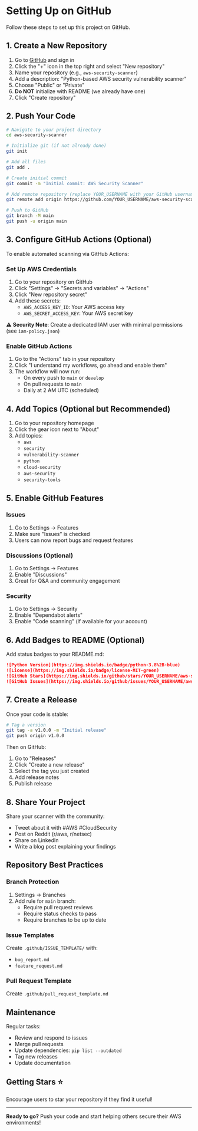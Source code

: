 # Setting Up on GitHub

Follow these steps to set up this project on GitHub.

## 1. Create a New Repository

1. Go to [GitHub](https://github.com) and sign in
2. Click the "+" icon in the top right and select "New repository"
3. Name your repository (e.g., `aws-security-scanner`)
4. Add a description: "Python-based AWS security vulnerability scanner"
5. Choose "Public" or "Private"
6. **Do NOT** initialize with README (we already have one)
7. Click "Create repository"

## 2. Push Your Code

```bash
# Navigate to your project directory
cd aws-security-scanner

# Initialize git (if not already done)
git init

# Add all files
git add .

# Create initial commit
git commit -m "Initial commit: AWS Security Scanner"

# Add remote repository (replace YOUR_USERNAME with your GitHub username)
git remote add origin https://github.com/YOUR_USERNAME/aws-security-scanner.git

# Push to GitHub
git branch -M main
git push -u origin main
```

## 3. Configure GitHub Actions (Optional)

To enable automated scanning via GitHub Actions:

### Set Up AWS Credentials

1. Go to your repository on GitHub
2. Click "Settings" → "Secrets and variables" → "Actions"
3. Click "New repository secret"
4. Add these secrets:
   - `AWS_ACCESS_KEY_ID`: Your AWS access key
   - `AWS_SECRET_ACCESS_KEY`: Your AWS secret key

⚠️ **Security Note**: Create a dedicated IAM user with minimal permissions (see `iam-policy.json`)

### Enable GitHub Actions

1. Go to the "Actions" tab in your repository
2. Click "I understand my workflows, go ahead and enable them"
3. The workflow will now run:
   - On every push to `main` or `develop`
   - On pull requests to `main`
   - Daily at 2 AM UTC (scheduled)

## 4. Add Topics (Optional but Recommended)

1. Go to your repository homepage
2. Click the gear icon next to "About"
3. Add topics:
   - `aws`
   - `security`
   - `vulnerability-scanner`
   - `python`
   - `cloud-security`
   - `aws-security`
   - `security-tools`

## 5. Enable GitHub Features

### Issues
1. Go to Settings → Features
2. Make sure "Issues" is checked
3. Users can now report bugs and request features

### Discussions (Optional)
1. Go to Settings → Features
2. Enable "Discussions"
3. Great for Q&A and community engagement

### Security
1. Go to Settings → Security
2. Enable "Dependabot alerts"
3. Enable "Code scanning" (if available for your account)

## 6. Add Badges to README (Optional)

Add status badges to your README.md:

```markdown
![Python Version](https://img.shields.io/badge/python-3.8%2B-blue)
![License](https://img.shields.io/badge/license-MIT-green)
![GitHub Stars](https://img.shields.io/github/stars/YOUR_USERNAME/aws-security-scanner)
![GitHub Issues](https://img.shields.io/github/issues/YOUR_USERNAME/aws-security-scanner)
```

## 7. Create a Release

Once your code is stable:

```bash
# Tag a version
git tag -a v1.0.0 -m "Initial release"
git push origin v1.0.0
```

Then on GitHub:
1. Go to "Releases"
2. Click "Create a new release"
3. Select the tag you just created
4. Add release notes
5. Publish release

## 8. Share Your Project

Share your scanner with the community:

- Tweet about it with #AWS #CloudSecurity
- Post on Reddit (r/aws, r/netsec)
- Share on LinkedIn
- Write a blog post explaining your findings

## Repository Best Practices

### Branch Protection
1. Settings → Branches
2. Add rule for `main` branch:
   - Require pull request reviews
   - Require status checks to pass
   - Require branches to be up to date

### Issue Templates
Create `.github/ISSUE_TEMPLATE/` with:
- `bug_report.md`
- `feature_request.md`

### Pull Request Template
Create `.github/pull_request_template.md`

## Maintenance

Regular tasks:
- Review and respond to issues
- Merge pull requests
- Update dependencies: `pip list --outdated`
- Tag new releases
- Update documentation

## Getting Stars ⭐

Encourage users to star your repository if they find it useful!

---

**Ready to go?** Push your code and start helping others secure their AWS environments!
